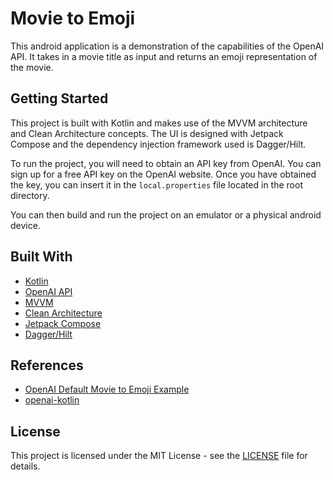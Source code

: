 # Movie to Emoji

This android application is a demonstration of the capabilities of the OpenAI API. It takes in a movie title as input and returns an emoji representation of the movie.

## Getting Started

This project is built with Kotlin and makes use of the MVVM architecture and Clean Architecture concepts. The UI is designed with Jetpack Compose and the dependency injection framework used is Dagger/Hilt.

To run the project, you will need to obtain an API key from OpenAI. You can sign up for a free API key on the OpenAI website. Once you have obtained the key, you can insert it in the `local.properties` file located in the root directory.

You can then build and run the project on an emulator or a physical android device.

## Built With

- [Kotlin](https://kotlinlang.org/)
- [OpenAI API](https://beta.openai.com/)
- [MVVM](https://developer.android.com/jetpack/docs/guide#recommended-app-arch)
- [Clean Architecture](https://blog.cleancoder.com/uncle-bob/2012/08/13/the-clean-architecture.html)
- [Jetpack Compose](https://developer.android.com/jetpack/compose)
- [Dagger/Hilt](https://dagger.dev/hilt/)

## References

- [OpenAI Default Movie to Emoji Example](https://beta.openai.com/examples/default-movie-to-emoji)
- [openai-kotlin](https://github.com/Aallam/openai-kotlin)

## License

This project is licensed under the MIT License - see the [LICENSE](LICENSE) file for details.
